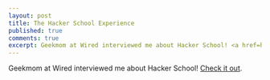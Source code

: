 ```yaml
---
layout: post
title: The Hacker School Experience
published: true
comments: true
excerpt: Geekmom at Wired interviewed me about Hacker School! <a href=http://www.wired.com/geekmom/2012/12/hacker-school-experience>Check it out</a>.
---
```


Geekmom at Wired interviewed me about Hacker School! 
<a href=http://www.wired.com/geekmom/2012/12/hacker-school-experience>Check it out</a>.